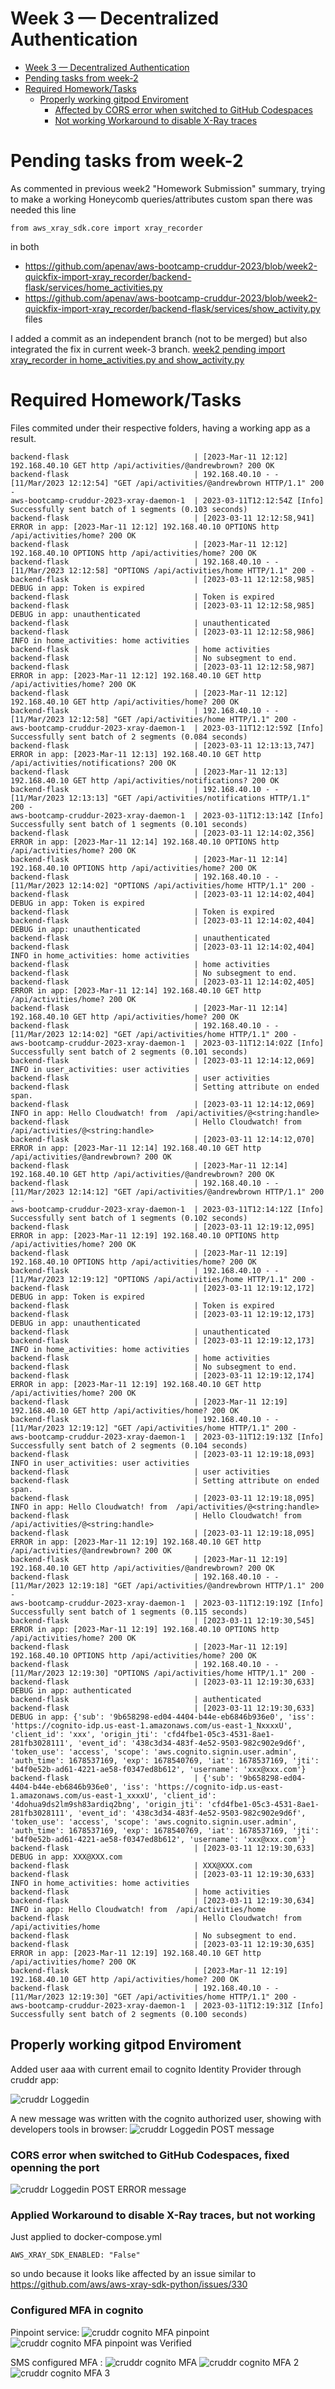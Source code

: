 <!-- TOC ignore:true -->

# Week 3 — Decentralized Authentication
<!-- TOC -->

- [Week 3 — Decentralized Authentication](#week-3--decentralized-authentication)
- [Pending tasks from week-2](#pending-tasks-from-week-2)
- [Required Homework/Tasks](#required-homeworktasks)
    - [Properly working gitpod Enviroment](#properly-working-gitpod-enviroment)
        - [Affected by CORS error when switched to GitHub Codespaces](#affected-by-cors-error-when-switched-to-github-codespaces)
        - [Not working Workaround to disable X-Ray traces](#not-working-workaround-to-disable-x-ray-traces)

<!-- /TOC -->

# Pending tasks from week-2
As commented in previous week2 "Homework Submission" summary, trying to make a working Honeycomb queries/attributes custom span there was needed this line

```
from aws_xray_sdk.core import xray_recorder
```

in both

- <https://github.com/apenav/aws-bootcamp-cruddur-2023/blob/week2-quickfix-import-xray_recorder/backend-flask/services/home_activities.py>
- <https://github.com/apenav/aws-bootcamp-cruddur-2023/blob/week2-quickfix-import-xray_recorder/backend-flask/services/show_activity.py>
files

I added a commit as an independent branch (not to be merged) but also integrated the fix in current week-3 branch.
[week2 pending import xray_recorder in home_activities.py and show_activity.py](https://github.com/apenav/aws-bootcamp-cruddur-2023/commit/581de294911206efc3823d3154443f76760dfd3a)



# Required Homework/Tasks

Files commited under their respective folders, having a working app as a result.


```
backend-flask                            | [2023-Mar-11 12:12] 192.168.40.10 GET http /api/activities/@andrewbrown? 200 OK
backend-flask                            | 192.168.40.10 - - [11/Mar/2023 12:12:54] "GET /api/activities/@andrewbrown HTTP/1.1" 200 -
aws-bootcamp-cruddur-2023-xray-daemon-1  | 2023-03-11T12:12:54Z [Info] Successfully sent batch of 1 segments (0.103 seconds)
backend-flask                            | [2023-03-11 12:12:58,941] ERROR in app: [2023-Mar-11 12:12] 192.168.40.10 OPTIONS http /api/activities/home? 200 OK
backend-flask                            | [2023-Mar-11 12:12] 192.168.40.10 OPTIONS http /api/activities/home? 200 OK
backend-flask                            | 192.168.40.10 - - [11/Mar/2023 12:12:58] "OPTIONS /api/activities/home HTTP/1.1" 200 -
backend-flask                            | [2023-03-11 12:12:58,985] DEBUG in app: Token is expired
backend-flask                            | Token is expired
backend-flask                            | [2023-03-11 12:12:58,985] DEBUG in app: unauthenticated
backend-flask                            | unauthenticated
backend-flask                            | [2023-03-11 12:12:58,986] INFO in home_activities: home activities
backend-flask                            | home activities
backend-flask                            | No subsegment to end.
backend-flask                            | [2023-03-11 12:12:58,987] ERROR in app: [2023-Mar-11 12:12] 192.168.40.10 GET http /api/activities/home? 200 OK
backend-flask                            | [2023-Mar-11 12:12] 192.168.40.10 GET http /api/activities/home? 200 OK
backend-flask                            | 192.168.40.10 - - [11/Mar/2023 12:12:58] "GET /api/activities/home HTTP/1.1" 200 -
aws-bootcamp-cruddur-2023-xray-daemon-1  | 2023-03-11T12:12:59Z [Info] Successfully sent batch of 2 segments (0.084 seconds)
backend-flask                            | [2023-03-11 12:13:13,747] ERROR in app: [2023-Mar-11 12:13] 192.168.40.10 GET http /api/activities/notifications? 200 OK
backend-flask                            | [2023-Mar-11 12:13] 192.168.40.10 GET http /api/activities/notifications? 200 OK
backend-flask                            | 192.168.40.10 - - [11/Mar/2023 12:13:13] "GET /api/activities/notifications HTTP/1.1" 200 -
aws-bootcamp-cruddur-2023-xray-daemon-1  | 2023-03-11T12:13:14Z [Info] Successfully sent batch of 1 segments (0.101 seconds)
backend-flask                            | [2023-03-11 12:14:02,356] ERROR in app: [2023-Mar-11 12:14] 192.168.40.10 OPTIONS http /api/activities/home? 200 OK
backend-flask                            | [2023-Mar-11 12:14] 192.168.40.10 OPTIONS http /api/activities/home? 200 OK
backend-flask                            | 192.168.40.10 - - [11/Mar/2023 12:14:02] "OPTIONS /api/activities/home HTTP/1.1" 200 -
backend-flask                            | [2023-03-11 12:14:02,404] DEBUG in app: Token is expired
backend-flask                            | Token is expired
backend-flask                            | [2023-03-11 12:14:02,404] DEBUG in app: unauthenticated
backend-flask                            | unauthenticated
backend-flask                            | [2023-03-11 12:14:02,404] INFO in home_activities: home activities
backend-flask                            | home activities
backend-flask                            | No subsegment to end.
backend-flask                            | [2023-03-11 12:14:02,405] ERROR in app: [2023-Mar-11 12:14] 192.168.40.10 GET http /api/activities/home? 200 OK
backend-flask                            | [2023-Mar-11 12:14] 192.168.40.10 GET http /api/activities/home? 200 OK
backend-flask                            | 192.168.40.10 - - [11/Mar/2023 12:14:02] "GET /api/activities/home HTTP/1.1" 200 -
aws-bootcamp-cruddur-2023-xray-daemon-1  | 2023-03-11T12:14:02Z [Info] Successfully sent batch of 2 segments (0.101 seconds)
backend-flask                            | [2023-03-11 12:14:12,069] INFO in user_activities: user activities
backend-flask                            | user activities
backend-flask                            | Setting attribute on ended span.
backend-flask                            | [2023-03-11 12:14:12,069] INFO in app: Hello Cloudwatch! from  /api/activities/@<string:handle>
backend-flask                            | Hello Cloudwatch! from  /api/activities/@<string:handle>
backend-flask                            | [2023-03-11 12:14:12,070] ERROR in app: [2023-Mar-11 12:14] 192.168.40.10 GET http /api/activities/@andrewbrown? 200 OK
backend-flask                            | [2023-Mar-11 12:14] 192.168.40.10 GET http /api/activities/@andrewbrown? 200 OK
backend-flask                            | 192.168.40.10 - - [11/Mar/2023 12:14:12] "GET /api/activities/@andrewbrown HTTP/1.1" 200 -
aws-bootcamp-cruddur-2023-xray-daemon-1  | 2023-03-11T12:14:12Z [Info] Successfully sent batch of 1 segments (0.102 seconds)
backend-flask                            | [2023-03-11 12:19:12,095] ERROR in app: [2023-Mar-11 12:19] 192.168.40.10 OPTIONS http /api/activities/home? 200 OK
backend-flask                            | [2023-Mar-11 12:19] 192.168.40.10 OPTIONS http /api/activities/home? 200 OK
backend-flask                            | 192.168.40.10 - - [11/Mar/2023 12:19:12] "OPTIONS /api/activities/home HTTP/1.1" 200 -
backend-flask                            | [2023-03-11 12:19:12,172] DEBUG in app: Token is expired
backend-flask                            | Token is expired
backend-flask                            | [2023-03-11 12:19:12,173] DEBUG in app: unauthenticated
backend-flask                            | unauthenticated
backend-flask                            | [2023-03-11 12:19:12,173] INFO in home_activities: home activities
backend-flask                            | home activities
backend-flask                            | No subsegment to end.
backend-flask                            | [2023-03-11 12:19:12,174] ERROR in app: [2023-Mar-11 12:19] 192.168.40.10 GET http /api/activities/home? 200 OK
backend-flask                            | [2023-Mar-11 12:19] 192.168.40.10 GET http /api/activities/home? 200 OK
backend-flask                            | 192.168.40.10 - - [11/Mar/2023 12:19:12] "GET /api/activities/home HTTP/1.1" 200 -
aws-bootcamp-cruddur-2023-xray-daemon-1  | 2023-03-11T12:19:13Z [Info] Successfully sent batch of 2 segments (0.104 seconds)
backend-flask                            | [2023-03-11 12:19:18,093] INFO in user_activities: user activities
backend-flask                            | user activities
backend-flask                            | Setting attribute on ended span.
backend-flask                            | [2023-03-11 12:19:18,095] INFO in app: Hello Cloudwatch! from  /api/activities/@<string:handle>
backend-flask                            | Hello Cloudwatch! from  /api/activities/@<string:handle>
backend-flask                            | [2023-03-11 12:19:18,095] ERROR in app: [2023-Mar-11 12:19] 192.168.40.10 GET http /api/activities/@andrewbrown? 200 OK
backend-flask                            | [2023-Mar-11 12:19] 192.168.40.10 GET http /api/activities/@andrewbrown? 200 OK
backend-flask                            | 192.168.40.10 - - [11/Mar/2023 12:19:18] "GET /api/activities/@andrewbrown HTTP/1.1" 200 -
aws-bootcamp-cruddur-2023-xray-daemon-1  | 2023-03-11T12:19:19Z [Info] Successfully sent batch of 1 segments (0.115 seconds)
backend-flask                            | [2023-03-11 12:19:30,545] ERROR in app: [2023-Mar-11 12:19] 192.168.40.10 OPTIONS http /api/activities/home? 200 OK
backend-flask                            | [2023-Mar-11 12:19] 192.168.40.10 OPTIONS http /api/activities/home? 200 OK
backend-flask                            | 192.168.40.10 - - [11/Mar/2023 12:19:30] "OPTIONS /api/activities/home HTTP/1.1" 200 -
backend-flask                            | [2023-03-11 12:19:30,633] DEBUG in app: authenticated
backend-flask                            | authenticated
backend-flask                            | [2023-03-11 12:19:30,633] DEBUG in app: {'sub': '9b658298-ed04-4404-b44e-eb6846b936e0', 'iss': 'https://cognito-idp.us-east-1.amazonaws.com/us-east-1_NxxxxU', 'client_id': 'xxx', 'origin_jti': 'cfd4fbe1-05c3-4531-8ae1-281fb3028111', 'event_id': '438c3d34-483f-4e52-9503-982c902e9d6f', 'token_use': 'access', 'scope': 'aws.cognito.signin.user.admin', 'auth_time': 1678537169, 'exp': 1678540769, 'iat': 1678537169, 'jti': 'b4f0e52b-ad61-4221-ae58-f0347ed8b612', 'username': 'xxx@xxx.com'}
backend-flask                            | {'sub': '9b658298-ed04-4404-b44e-eb6846b936e0', 'iss': 'https://cognito-idp.us-east-1.amazonaws.com/us-east-1_xxxxU', 'client_id': '4dohua9ds2lm9sh83ardiq2bng', 'origin_jti': 'cfd4fbe1-05c3-4531-8ae1-281fb3028111', 'event_id': '438c3d34-483f-4e52-9503-982c902e9d6f', 'token_use': 'access', 'scope': 'aws.cognito.signin.user.admin', 'auth_time': 1678537169, 'exp': 1678540769, 'iat': 1678537169, 'jti': 'b4f0e52b-ad61-4221-ae58-f0347ed8b612', 'username': 'xxx@xxx.com'}
backend-flask                            | [2023-03-11 12:19:30,633] DEBUG in app: XXX@XXX.com
backend-flask                            | XXX@XXX.com
backend-flask                            | [2023-03-11 12:19:30,633] INFO in home_activities: home activities
backend-flask                            | home activities
backend-flask                            | [2023-03-11 12:19:30,634] INFO in app: Hello Cloudwatch! from  /api/activities/home
backend-flask                            | Hello Cloudwatch! from  /api/activities/home
backend-flask                            | No subsegment to end.
backend-flask                            | [2023-03-11 12:19:30,635] ERROR in app: [2023-Mar-11 12:19] 192.168.40.10 GET http /api/activities/home? 200 OK
backend-flask                            | [2023-Mar-11 12:19] 192.168.40.10 GET http /api/activities/home? 200 OK
backend-flask                            | 192.168.40.10 - - [11/Mar/2023 12:19:30] "GET /api/activities/home HTTP/1.1" 200 -
aws-bootcamp-cruddur-2023-xray-daemon-1  | 2023-03-11T12:19:31Z [Info] Successfully sent batch of 2 segments (0.100 seconds)
```

## Properly working gitpod Enviroment

Added user aaa with current email to cognito Identity Provider through cruddr app:

![cruddr Loggedin](assets/week3-cruddrLoggedin.PNG)

A new message was written with the cognito authorized user, showing with developers tools in browser:
![cruddr Loggedin POST message](assets/week3-cruddrLoggedinPOSTmessage.PNG)

### CORS error when switched to GitHub Codespaces, fixed openning the port
![cruddr Loggedin POST ERROR message](assets/week3-cruddrLoggedinPOST-ERRORmessage.PNG)

### Applied Workaround to disable X-Ray traces, but not working 
Just applied to docker-compose.yml

```
AWS_XRAY_SDK_ENABLED: "False"
```
so undo because it looks like affected by an issue similar to <https://github.com/aws/aws-xray-sdk-python/issues/330>
### Configured MFA in cognito 

Pinpoint service:
![cruddr cognito MFA pinpoint](assets/week3-cognito-MFA-pinpoint.PNG)
![cruddr cognito MFA pinpoint was Verified](assets/week3-cognito-MFA-pinpointVerified.PNG)

SMS configured MFA :
![cruddr cognito MFA ](assets/week3-cognito-MFA.PNG)
![cruddr cognito MFA 2](assets/week3-cognito-MFA2.PNG)
![cruddr cognito MFA 3](assets/week3-cognito-MFA3.PNG)
